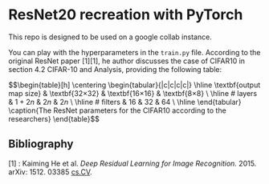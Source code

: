 # ResNet20 recreation with PyTorch

This repo is designed to be used on a google collab instance.

You can play with the hyperparameters in the `train.py` file. 
According to the original ResNet paper [1][1], he author discusses the case of CIFAR10 in section 4.2 CIFAR-10 and Analysis, providing the following table:

$$\begin{table}[h]
\centering
\begin{tabular}{|c|c|c|c|}
\hline
\textbf{output map size} & \textbf{32$\times$32} & \textbf{16$\times$16} & \textbf{8$\times$8} \\ \hline
\# layers & $1 + 2n$ & $2n$ & $2n$ \\ \hline
\# filters & 16 & 32 & 64 \\ \hline
\end{tabular}
\caption{The ResNet parameters for the CIFAR10 according to the researchers}
\end{table}$$

## Bibliography
[1] : Kaiming He et al. *Deep Residual Learning for Image Recognition.* 2015. arXiv: 1512. 03385 [cs.CV](https://arxiv.org/abs/1512.03385).
